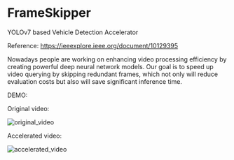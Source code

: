 # FrameSkipper
YOLOv7 based Vehicle Detection Accelerator

Reference: https://ieeexplore.ieee.org/document/10129395

Nowadays people are working on enhancing video processing efficiency by creating powerful deep neural network models.
Our goal is to speed up video querying by skipping redundant frames, which not only will reduce evaluation costs but also will save significant inference time.


DEMO:

Original video:

![original_video](https://github.com/JackyTang0516/FrameSkipper/assets/111934442/9b001f40-3d82-4175-af40-cd895cc5e9e3)

Accelerated video:

![accelerated_video](https://github.com/JackyTang0516/FrameSkipper/assets/111934442/9d2ef4a8-2a47-4fdb-8f3b-fbe096bdbdab)




